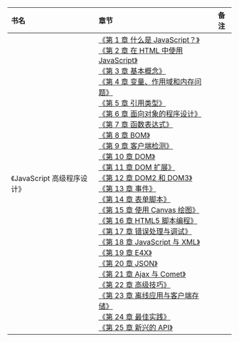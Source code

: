 |书名|章节|备注|
|:---|:--|:---:
《JavaScript 高级程序设计》|[《第 1 章 什么是 JavaScript？》]()<br>[《第 2 章 在 HTML 中使用 JavaScript》]()<br>[《第 3 章 基本概念》]()<br>[《第 4 章 变量、作用域和内存问题》]()<br>[《第 5 章 引用类型》]()<br>[《第 6 章 面向对象的程序设计》]()<br>[《第 7 章 函数表达式》]()<br>[《第 8 章 BOM》]()<br>[《第 9 章 客户端检测》]()<br>[《第 10 章 DOM》]()<br>[《第 11 章 DOM 扩展》]()<br>[《第 12 章 DOM2 和 DOM3》]()<br>[《第 13 章 事件》]()<br>[《第 14 章 表单脚本》]()<br>[《第 15 章 使用 Canvas 绘图》]()<br>[《第 16 章 HTML5 脚本编程》]()<br>[《第 17 章 错误处理与调试》]()<br>[《第 18 章 JavaScript 与 XML》]()<br>[《第 19 章 E4X》]()<br>[《第 20 章 JSON》]()<br>[《第 21 章 Ajax 与 Comet》]()<br>[《第 22 章 高级技巧》]()<br>[《第 23 章 离线应用与客户端存储》]()<br>[《第 24 章 最佳实践》]()<br>[《第 25 章 新兴的 API》]()<br>|

